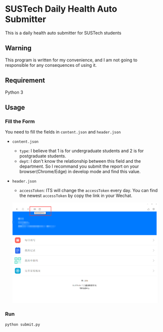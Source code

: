 # SUSTech Daily Health Auto Submitter

This is a daily health auto submitter for SUSTech students

## Warning

This program is written for my convenience, and I am not going to responsible for any consequences of using it.

## Requirement

Python 3

## Usage

### Fill the Form

You need to fill the fields in `content.json` and `header.json`

- `content.json`
    - `type`: I believe that 1 is for undergraduate students and 2 is for postgraduate students.
    - `dept`: I don't know the relationship between this field and the department. So I recommand you submit the report on your browser(Chrome/Edge) in develop mode and find this value.

- `header.json`
    - `accessToken`: ITS will change the `accessToken` every day. You can find the newest `accessToken` by copy the link in your Wechat.

    ![](./AccessToken.png)


### Run

```
python submit.py
```